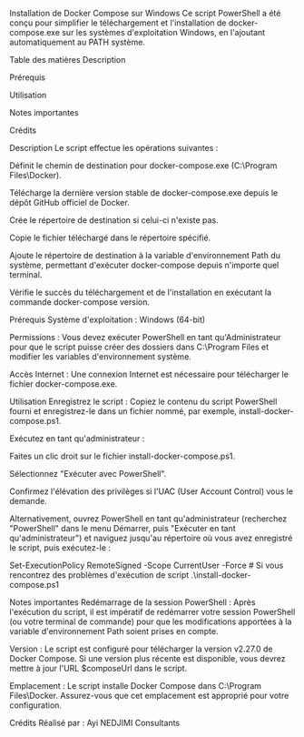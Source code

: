 Installation de Docker Compose sur Windows
Ce script PowerShell a été conçu pour simplifier le téléchargement et l'installation de docker-compose.exe sur les systèmes d'exploitation Windows, en l'ajoutant automatiquement au PATH système.

Table des matières
Description

Prérequis

Utilisation

Notes importantes

Crédits

Description
Le script effectue les opérations suivantes :

Définit le chemin de destination pour docker-compose.exe (C:\Program Files\Docker).

Télécharge la dernière version stable de docker-compose.exe depuis le dépôt GitHub officiel de Docker.

Crée le répertoire de destination si celui-ci n'existe pas.

Copie le fichier téléchargé dans le répertoire spécifié.

Ajoute le répertoire de destination à la variable d'environnement Path du système, permettant d'exécuter docker-compose depuis n'importe quel terminal.

Vérifie le succès du téléchargement et de l'installation en exécutant la commande docker-compose version.

Prérequis
Système d'exploitation : Windows (64-bit)

Permissions : Vous devez exécuter PowerShell en tant qu'Administrateur pour que le script puisse créer des dossiers dans C:\Program Files et modifier les variables d'environnement système.

Accès Internet : Une connexion Internet est nécessaire pour télécharger le fichier docker-compose.exe.

Utilisation
Enregistrez le script : Copiez le contenu du script PowerShell fourni et enregistrez-le dans un fichier nommé, par exemple, install-docker-compose.ps1.

Exécutez en tant qu'administrateur :

Faites un clic droit sur le fichier install-docker-compose.ps1.

Sélectionnez "Exécuter avec PowerShell".

Confirmez l'élévation des privilèges si l'UAC (User Account Control) vous le demande.

Alternativement, ouvrez PowerShell en tant qu'administrateur (recherchez "PowerShell" dans le menu Démarrer, puis "Exécuter en tant qu'administrateur") et naviguez jusqu'au répertoire où vous avez enregistré le script, puis exécutez-le :

Set-ExecutionPolicy RemoteSigned -Scope CurrentUser -Force # Si vous rencontrez des problèmes d'exécution de script
.\install-docker-compose.ps1

Notes importantes
Redémarrage de la session PowerShell : Après l'exécution du script, il est impératif de redémarrer votre session PowerShell (ou votre terminal de commande) pour que les modifications apportées à la variable d'environnement Path soient prises en compte.

Version : Le script est configuré pour télécharger la version v2.27.0 de Docker Compose. Si une version plus récente est disponible, vous devrez mettre à jour l'URL $composeUrl dans le script.

Emplacement : Le script installe Docker Compose dans C:\Program Files\Docker. Assurez-vous que cet emplacement est approprié pour votre configuration.

Crédits
Réalisé par : Ayi NEDJIMI Consultants
